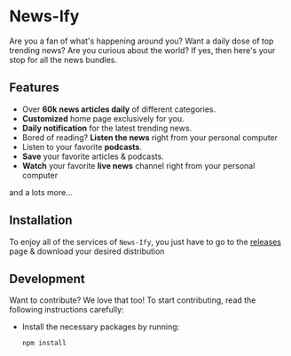 # News-Ify

Are you a fan of what's happening around you? Want a daily dose of top trending news? Are you curious about the world? If yes, then here's your stop for all the news bundles.

## Features
* Over **60k news articles daily** of different categories.
* **Customized** home page exclusively for you.
* **Daily notification** for the latest trending news.
* Bored of reading? **Listen the news** right from your personal computer
* Listen to your favorite **podcasts**.
* **Save** your favorite articles & podcasts.
* **Watch** your favorite **live news** channel right from your personal computer

and a lots more...

## Installation
To enjoy all of the services of `News-Ify`, you just have to go to the [releases](https://github.com/yogesh-aggarwal/news-ify/releases) page & download your desired distribution

## Development
Want to contribute? We love that too! To start contributing, read the following instructions carefully:

* Install the necessary packages by running:
  ```
  npm install
  ```
